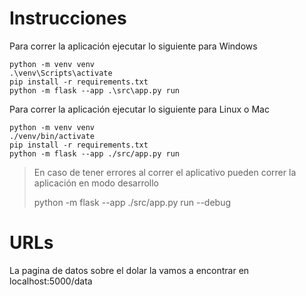 # Instrucciones

Para correr la aplicación ejecutar lo siguiente para Windows

```
python -m venv venv
.\venv\Scripts\activate
pip install -r requirements.txt
python -m flask --app .\src\app.py run
```

Para correr la aplicación ejecutar lo siguiente para Linux o Mac

```
python -m venv venv
./venv/bin/activate
pip install -r requirements.txt
python -m flask --app ./src/app.py run
```

> En caso de tener errores al correr el aplicativo  pueden correr la aplicación en modo desarrollo
>
> python -m flask --app ./src/app.py run --debug

# URLs

La pagina de datos sobre el dolar la vamos a encontrar en localhost:5000/data
